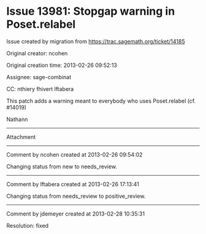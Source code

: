 # Issue 13981: Stopgap warning in Poset.relabel

Issue created by migration from https://trac.sagemath.org/ticket/14185

Original creator: ncohen

Original creation time: 2013-02-26 09:52:13

Assignee: sage-combinat

CC:  nthiery fhivert lftabera

This patch adds a warning meant to everybody who uses Poset.relabel (cf. #14019)

Nathann


---

Attachment


---

Comment by ncohen created at 2013-02-26 09:54:02

Changing status from new to needs_review.


---

Comment by lftabera created at 2013-02-26 17:13:41

Changing status from needs_review to positive_review.


---

Comment by jdemeyer created at 2013-02-28 10:35:31

Resolution: fixed

